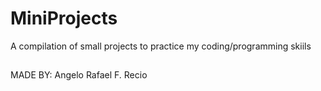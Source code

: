 # MiniProjects
A compilation of small projects to practice my coding/programming skiils

##
MADE BY: Angelo Rafael F. Recio
